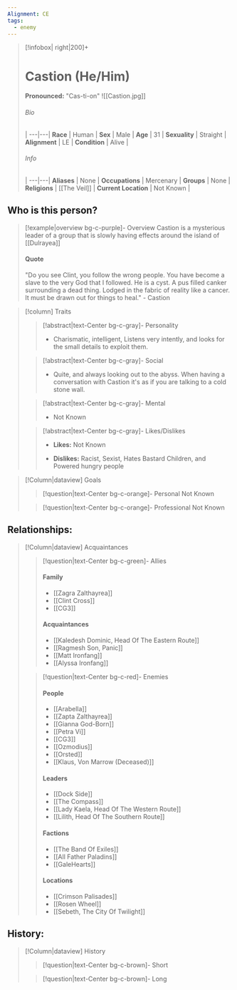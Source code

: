 ```yaml
---
Alignment: CE
tags:
  - enemy
---
```

> [!infobox| right|200]+
> # Castion (He/Him)
> **Pronounced:**  "Cas-ti-on"
> ![[Castion.jpg]]
> ###### Bio
>  |
> ---|---|
> **Race** | Human |
> **Sex** | Male |
> **Age** | 31 |
> **Sexuality** | Straight |
> **Alignment** | LE |
> **Condition** | Alive |
> ###### Info
>  |
> ---|---|
> **Aliases** | None |
> **Occupations** | Mercenary |
> **Groups** | None |
> **Religions** | [[The Veil]] |
> **Current Location** | Not Known |

## Who is this person?
> [!example|overview bg-c-purple]- Overview 
> Castion is a mysterious leader of a group that is slowly having effects around the island of [[Dulrayea]]
> #### Quote
> "Do you see Clint, you follow the wrong people. You have become a slave to the very God that I followed. He is a cyst. A pus filled canker surrounding a dead thing. Lodged in the fabric of reality like a cancer. It must be drawn out for things to heal." - Castion 


> [!column] Traits
>> [!abstract|text-Center bg-c-gray]- Personality
>>  - Charismatic, intelligent, Listens very intently, and looks for the small details to exploit them. 
>
>
>> [!abstract|text-Center bg-c-gray]- Social
>> - Quite, and always looking out to the abyss. When having a conversation with Castion it's as if you are talking to a cold stone wall. 
>
>
>> [!abstract|text-Center bg-c-gray]- Mental
>> - Not Known 
>
>
>> [!abstract|text-Center bg-c-gray]- Likes/Dislikes
>> - **Likes:** Not Known
>>  
>> - **Dislikes:** Racist, Sexist, Hates Bastard Children, and Powered hungry people


> [!Column|dataview] Goals
>> [!question|text-Center bg-c-orange]- Personal
>>  Not Known
>
>
>> [!question|text-Center bg-c-orange]- Professional
>>  Not Known 
>


## Relationships:

> [!Column|dataview] Acquaintances
>> [!question|text-Center bg-c-green]- Allies
>> #### Family
>>   - [[Zagra Zalthayrea]] 
>>   - [[Clint Cross]] 
>>   - [[CG3]] 
>> #### Acquaintances 
>>   - [[Kaledesh Dominic, Head Of The Eastern Route]] 
>>   - [[Ragmesh Son, Panic]] 
>>   - [[Matt Ironfang]] 
>>  -  [[Alyssa Ironfang]] 
>
>
>> [!question|text-Center bg-c-red]- Enemies
>> #### People
>>  - [[Arabella]]
>>  - [[Zapta Zalthayrea]] 
>>  - [[Gianna God-Born]] 
>>  - [[Petra Vi]] 
>>  - [[CG3]] 
>>  - [[Ozmodius]] 
>>  - [[Orsted]] 
>>  - [[Klaus, Von Marrow (Deceased)]] 
>>  
>>  #### Leaders
>>  - [[Dock Side]] 
>>  - [[The Compass]] 
>>  - [[Lady Kaela, Head Of The Western Route]] 
>>  - [[Lilith, Head Of The Southern Route]] 
>>  
>>  #### Factions 
>>  - [[The Band Of Exiles]] 
>>  - [[All Father Paladins]]
>>  - [[GaleHearts]]
>>  
>>  #### Locations
>> - [[Crimson Palisades]] 
>> - [[Rosen Wheel]] 
>>  - [[Sebeth, The City Of Twilight]] 

## History:
> [!Column|dataview] History
>> [!question|text-Center bg-c-brown]- Short
>> 
>
>> [!question|text-Center bg-c-brown]- Long
>  
>